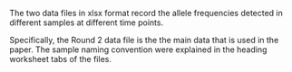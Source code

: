 The two data files in xlsx format record the allele frequencies detected in different samples at different time points.

Specifically, the Round 2 data file is the the main data that is used in the paper. The sample naming convention were explained in the heading worksheet tabs of the files.
